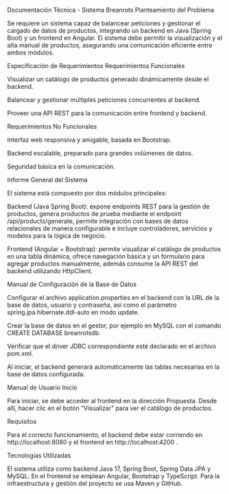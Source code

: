  Documentación Técnica - Sistema Breanrots
Planteamiento del Problema

Se requiere un sistema capaz de balancear peticiones y gestionar el cargado de datos de productos, integrando un backend en Java (Spring Boot) y un frontend en Angular. El sistema debe permitir la visualización y el alta manual de productos, asegurando una comunicación eficiente entre ambos módulos.

Especificación de Requerimientos
Requerimientos Funcionales

  Visualizar un catálogo de productos generado dinámicamente desde el backend.
  
  Balancear y gestionar múltiples peticiones concurrentes al backend.
  
  Proveer una API REST para la comunicación entre frontend y backend.

Requerimientos No Funcionales

  Interfaz web responsiva y amigable, basada en Bootstrap.
  
  Backend escalable, preparado para grandes volúmenes de datos.
  
  Seguridad básica en la comunicación.

Informe General del Sistema

El sistema está compuesto por dos módulos principales:

Backend (Java Spring Boot): expone endpoints REST para la gestión de productos, genera productos de prueba mediante el endpoint /api/products/generate, permite integración con bases de datos relacionales de manera configurable e incluye controladores, servicios y modelos para la lógica de negocio.

Frontend (Angular + Bootstrap): permite visualizar el catálogo de productos en una tabla dinámica, ofrece navegación básica y un formulario para agregar productos manualmente, además consume la API REST del backend utilizando HttpClient.

Manual de Configuración de la Base de Datos

Configurar el archivo application.properties en el backend con la URL de la base de datos, usuario y contraseña, así como el parámetro spring.jpa.hibernate.ddl-auto en modo update.

Crear la base de datos en el gestor, por ejemplo en MySQL con el comando CREATE DATABASE breanrotsdb.

Verificar que el driver JDBC correspondiente esté declarado en el archivo pom.xml.

Al iniciar, el backend generará automáticamente las tablas necesarias en la base de datos configurada.

Manual de Usuario
Inicio

Para iniciar, se debe acceder al frontend en la dirección Propuesta.
Desde allí, hacer clic en el botón “Visualizar” para ver el catálogo de productos.

 

Requisitos

Para el correcto funcionamiento, el backend debe estar corriendo en http://localhost:8080
 y el frontend en http://localhost:4200
.

Tecnologías Utilizadas

El sistema utiliza como backend Java 17, Spring Boot, Spring Data JPA y MySQL. En el frontend se emplean Angular, Bootstrap y TypeScript. Para la infraestructura y gestión del proyecto se usa Maven y GitHub.

 

